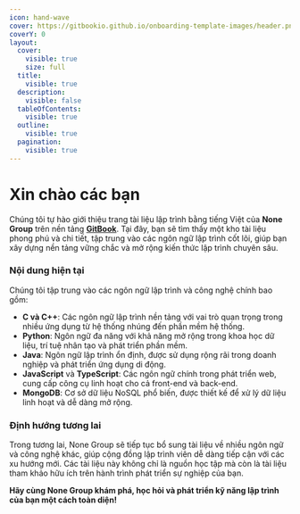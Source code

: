 ```yaml
---
icon: hand-wave
cover: https://gitbookio.github.io/onboarding-template-images/header.png
coverY: 0
layout:
  cover:
    visible: true
    size: full
  title:
    visible: true
  description:
    visible: false
  tableOfContents:
    visible: true
  outline:
    visible: true
  pagination:
    visible: true
---
```


# Xin chào các bạn

Chúng tôi tự hào giới thiệu trang tài liệu lập trình bằng tiếng Việt của **None Group** trên nền tảng [**GitBook**](https://www.gitbook.com/). Tại đây, bạn sẽ tìm thấy một kho tài liệu phong phú và chi tiết, tập trung vào các ngôn ngữ lập trình cốt lõi, giúp bạn xây dựng nền tảng vững chắc và mở rộng kiến thức lập trình chuyên sâu.

### Nội dung hiện tại

Chúng tôi tập trung vào các ngôn ngữ lập trình và công nghệ chính bao gồm:

* **C và C++**: Các ngôn ngữ lập trình nền tảng với vai trò quan trọng trong nhiều ứng dụng từ hệ thống nhúng đến phần mềm hệ thống.
* **Python**: Ngôn ngữ đa năng với khả năng mở rộng trong khoa học dữ liệu, trí tuệ nhân tạo và phát triển phần mềm.
* **Java**: Ngôn ngữ lập trình ổn định, được sử dụng rộng rãi trong doanh nghiệp và phát triển ứng dụng di động.
* **JavaScript** và **TypeScript**: Các ngôn ngữ chính trong phát triển web, cung cấp công cụ linh hoạt cho cả front-end và back-end.
* **MongoDB**: Cơ sở dữ liệu NoSQL phổ biến, được thiết kế để xử lý dữ liệu linh hoạt và dễ dàng mở rộng.

### Định hướng tương lai

Trong tương lai, None Group sẽ tiếp tục bổ sung tài liệu về nhiều ngôn ngữ và công nghệ khác, giúp cộng đồng lập trình viên dễ dàng tiếp cận với các xu hướng mới. Các tài liệu này không chỉ là nguồn học tập mà còn là tài liệu tham khảo hữu ích trên hành trình phát triển sự nghiệp của bạn.

**Hãy cùng None Group khám phá, học hỏi và phát triển kỹ năng lập trình của bạn một cách toàn diện!**
